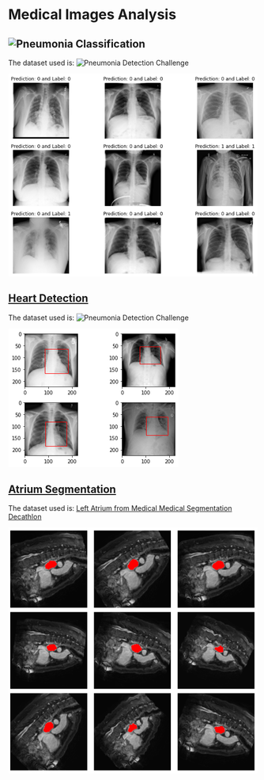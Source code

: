 # Medical Images Analysis 

## ![Pneumonia Classification](https://github.com/mohamedelhacen/Medical_Images_Analysis/blob/master/Pneumonia%20Classification.ipynb) 
The dataset used is: ![Pneumonia Detection Challenge](https://www.kaggle.com/c/rsna-pneumonia-detection-challenge/data)

![PneumniaClassification](imgs/PneumniaClassification.png)

## [Heart Detection](https://github.com/mohamedelhacen/Medical_Images_Analysis/blob/master/Heart_Detection.ipynb) 
The dataset used is: ![Pneumonia Detection Challenge](https://www.kaggle.com/c/rsna-pneumonia-detection-challenge/data)

![HeartDetection](imgs/HeartDetection.png)

## [Atrium Segmentation](https://github.com/mohamedelhacen/Medical_Images_Analysis/blob/master/Atrium%20Segmentation.ipynb)
The dataset used is: [Left Atrium from Medical Medical Segmentation Decathlon](http://medicaldecathlon.com/)

![AtriumSegmentation](imgs/atriumSeg.png)